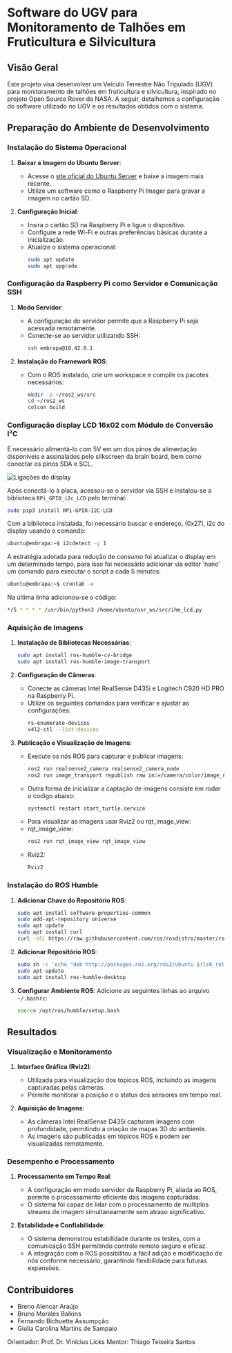 # Software do UGV para Monitoramento de Talhões em Fruticultura e Silvicultura

## Visão Geral

Este projeto visa desenvolver um Veículo Terrestre Não Tripulado (UGV) para monitoramento de talhões em fruticultura e silvicultura, inspirado no projeto Open Source Rover da NASA. A seguir, detalhamos a configuração do software utilizado no UGV e os resultados obtidos com o sistema.

## Preparação do Ambiente de Desenvolvimento

### Instalação do Sistema Operacional

1. **Baixar a Imagem do Ubuntu Server**:
   - Acesse o [site oficial do Ubuntu Server](https://ubuntu.com/download/server) e baixe a imagem mais recente.
   - Utilize um software como o Raspberry Pi Imager para gravar a imagem no cartão SD.

2. **Configuração Inicial**:
   - Insira o cartão SD na Raspberry Pi e ligue o dispositivo.
   - Configure a rede Wi-Fi e outras preferências básicas durante a inicialização.
   - Atualize o sistema operacional:
     ```sh
     sudo apt update
     sudo apt upgrade
     ```

### Configuração da Raspberry Pi como Servidor e Comunicação SSH

1. **Modo Servidor**:
   - A configuração do servidor permite que a Raspberry Pi seja acessada remotamente.
   - Conecte-se ao servidor utilizando SSH:
     ```sh
     ssh embrapa@10.42.0.1
     ```

2. **Instalação do Framework ROS**:
   - Com o ROS instalado, crie um workspace e compile os pacotes necessários:
     ```sh
     mkdir -p ~/ros2_ws/src
     cd ~/ros2_ws
     colcon build
     ```
### Configuração display LCD 16x02 com Módulo de Conversão I²C

É necessário alimentá-lo com 5V em um dos pinos de alimentação disponíveis e assinalados pelo silkscreen da brain board, bem como conectar os pinos SDA e SCL.

![Ligações do display](https://github.com/pfeinsper/unmaned-ground-vehicle-2024.1/assets/72100554/505222e8-aac1-4e31-95c6-8f10a74234f2)  

Após conectá-lo à placa, acessou-se o servidor via SSH e instalou-se a biblioteca `RPi_GPIO_i2c_LCD` pelo terminal:

```bash
sudo pip3 install RPi-GPIO-I2C-LCD
```

Com a biblioteca instalada, foi necessário buscar o endereço, (0x27), i2c do display usando o comando:
```bash
ubuntu@embrapa:~$ i2cdetect -y 1
```
A estratégia adotada para redução de consumo foi atualizar o display em um determinado tempo, para isso foi necessário adicionar via editor ‘nano’ um comando para executar o script a cada 5 minutos:
```bash
ubuntu@embrapa:~$ crontab -e
```

Na última linha adicionou-se o código:
```bash
*/5 * * * * /usr/bin/python3 /home/ubuntu/osr_ws/src/ihm_lcd.py
```

### Aquisição de Imagens

1. **Instalação de Bibliotecas Necessárias**:
   ```sh
   sudo apt install ros-humble-cv-bridge
   sudo apt install ros-humble-image-transport
   ```

2. **Configuração de Câmeras**:
   - Conecte as câmeras Intel RealSense D435i e Logitech C920 HD PRO na Raspberry Pi.
   - Utilize os seguintes comandos para verificar e ajustar as configurações:
     ```sh
     rs-enumerate-devices
     v4l2-ctl --list-devices
     ```

3. **Publicação e Visualização de Imagens**:
   - Execute os nós ROS para capturar e publicar imagens:
     ```sh
     ros2 run realsense2_camera realsense2_camera_node
     ros2 run image_transport republish raw in:=/camera/color/image_raw out:=/image_raw
     ```
   - Outra forma de inicializar a captação de imagens consiste em rodar o codigo abaixo:
     ```sh
     systemctl restart start_turtle.service
     ```
   - Para visualizar as imagens usar Rviz2 ou rqt_image_view:
   - rqt_image_view:
     ```sh
     ros2 run rqt_image_view rqt_image_view
     ```
   - Rviz2:
     ```sh
     Rviz2
     ```

### Instalação do ROS Humble

1. **Adicionar Chave do Repositório ROS**:
   ```sh
   sudo apt install software-properties-common
   sudo add-apt-repository universe
   sudo apt update
   sudo apt install curl
   curl -sSL https://raw.githubusercontent.com/ros/rosdistro/master/ros.asc | sudo apt-key add -
   ```

2. **Adicionar Repositório ROS**:
   ```sh
   sudo sh -c 'echo "deb http://packages.ros.org/ros2/ubuntu $(lsb_release -cs) main" > /etc/apt/sources.list.d/ros2-latest.list'
   sudo apt update
   sudo apt install ros-humble-desktop
   ```

3. **Configurar Ambiente ROS**:
   Adicione as seguintes linhas ao arquivo `~/.bashrc`:
   ```sh
   source /opt/ros/humble/setup.bash
   ```

## Resultados

### Visualização e Monitoramento

1. **Interface Gráfica (Rviz2)**:
   - Utilizada para visualização dos tópicos ROS, incluindo as imagens capturadas pelas câmeras.
   - Permite monitorar a posição e o status dos sensores em tempo real.

2. **Aquisição de Imagens**:
   - As câmeras Intel RealSense D435i capturam imagens com profundidade, permitindo a criação de mapas 3D do ambiente.
   - As imagens são publicadas em tópicos ROS e podem ser visualizadas remotamente.

### Desempenho e Processamento

1. **Processamento em Tempo Real**:
   - A configuração em modo servidor da Raspberry Pi, aliada ao ROS, permite o processamento eficiente das imagens capturadas.
   - O sistema foi capaz de lidar com o processamento de múltiplos streams de imagem simultaneamente sem atraso significativo.

2. **Estabilidade e Confiabilidade**:
   - O sistema demonstrou estabilidade durante os testes, com a comunicação SSH permitindo controle remoto seguro e eficaz.
   - A integração com o ROS possibilitou a fácil adição e modificação de nós conforme necessário, garantindo flexibilidade para futuras expansões.

## Contribuidores

- Breno Alencar Araújo
- Bruno Morales Balkins
- Fernando Bichuette Assumpção
- Giulia Carolina Martins de Sampaio

Orientador: Prof. Dr. Vinícius Licks
Mentor: Thiago Teixeira Santos


